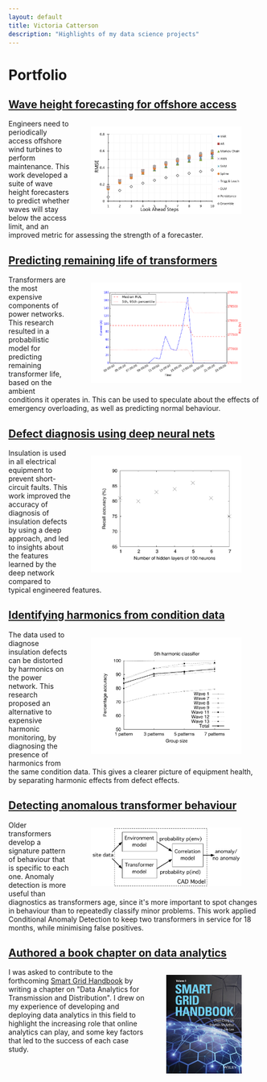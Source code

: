 ```yaml
---
layout: default
title: Victoria Catterson
description: "Highlights of my data science projects"
---
```


# Portfolio

## [Wave height forecasting for offshore access][waveheight]

<div style="float: right">
<figure>
<img src="/portfolio/assets/RMSE.png" alt="Wave height accuracy" width="300px">
</figure>
</div>

<div style="float: auto">
Engineers need to periodically access offshore wind turbines to perform maintenance. This work developed a suite of wave height forecasters to predict whether waves will stay below the access limit, and an improved metric for assessing the strength of a forecaster.
</div>

[waveheight]:   /portfolio/waveheight.html

## [Predicting remaining life of transformers][transformers]

<div style="float: right">
<figure>
<img src="/portfolio/assets/txoverload.png" alt="Transformer life prediction" width="300px">
</figure>
</div>

<div style="float: auto">
Transformers are the most expensive components of power networks. This
research resulted in a probabilistic model for predicting remaining
transformer life, based on the ambient conditions it operates in. This can
be used to speculate about the effects of emergency overloading, as well as
predicting normal behaviour.
</div>

[transformers]: /portfolio/transformers.html

## [Defect diagnosis using deep neural nets][dnns]

<div style="float: right">
<figure>
<img src="/portfolio/assets/numlayers.pdf" alt="DNN accuracy" width="300px">
</figure>
</div>

<div style="float: auto">
Insulation is used in all electrical equipment to prevent short-circuit
faults. This work improved the accuracy of diagnosis of insulation defects
by using a deep approach, and led to insights about the features learned by
the deep network compared to typical engineered features.
</div>

[dnns]:         /portfolio/dnns.html

## [Identifying harmonics from condition data][harmonics]

<div style="float: right">
<figure>
<img src="/portfolio/assets/harmonicbatch.pdf" alt="Harmonics accuracy" width="300px">
</figure>
</div>

<div style="float: auto">
The data used to diagnose insulation defects can be distorted by harmonics
on the power network. This research proposed an alternative to expensive
harmonic monitoring, by diagnosing the presence of harmonics from the same
condition data. This gives a clearer picture of equipment health, by
separating harmonic effects from defect effects.
</div>

[harmonics]:    /portfolio/harmonics.html

## [Detecting anomalous transformer behaviour][cad]

<div style="float: right">
<figure>
<img src="/portfolio/assets/CAD_arch.pdf" alt="CAD block diagram" width="300px">
</figure>
</div>

<div style="float: auto">
Older transformers develop a signature pattern of behaviour that is specific
to each one. Anomaly detection is more useful than diagnostics as
transformers age, since it's more important to spot changes in behaviour
than to repeatedly classify minor problems. This work applied Conditional
Anomaly Detection to keep two transformers in service for 18 months, while
minimising false positives.
</div>

[cad]:          /portfolio/cad.html

## [Authored a book chapter on data analytics][sghandbook]

<div style="float: right">
<figure>
<img src="/portfolio/assets/sgh_cover.jpg" alt="Book cover" width="150px">
</figure>
</div>

<div style="float: auto">
I was asked to contribute to the forthcoming <a
href="http://eu.wiley.com/WileyCDA/WileyTitle/productCd-1118755480.html">Smart
Grid Handbook</a> by writing a chapter on "Data Analytics for Transmission
and Distribution". I drew on my experience of developing and deploying data
analytics in this field to highlight the increasing role that online
analytics can play, and some key factors that led to the success of each
case study.  </div>

[sghandbook]:   http://eu.wiley.com/WileyCDA/WileyTitle/productCd-1118755480.html

